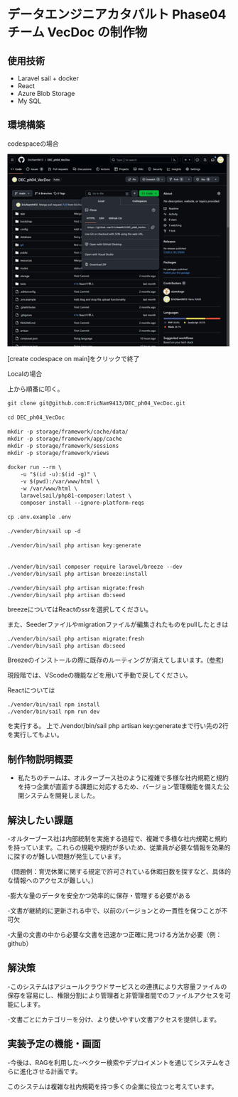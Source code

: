 # データエンジニアカタパルト Phase04 チーム VecDoc の制作物

## 使用技術
- Laravel sail + docker
- React
- Azure Blob Storage
- My SQL

## 環境構築

codespaceの場合 


<img src="public/imgs/codespace_route.png" width="500">  


[create codespace on main]をクリックで終了


Localの場合 


上から順番に叩く。

```
git clone git@github.com:EricNam9413/DEC_ph04_VecDoc.git

cd DEC_ph04_VecDoc

mkdir -p storage/framework/cache/data/
mkdir -p storage/framework/app/cache
mkdir -p storage/framework/sessions
mkdir -p storage/framework/views

docker run --rm \
    -u "$(id -u):$(id -g)" \
    -v $(pwd):/var/www/html \
    -w /var/www/html \
    laravelsail/php81-composer:latest \
    composer install --ignore-platform-reqs

cp .env.example .env

./vendor/bin/sail up -d

./vendor/bin/sail php artisan key:generate


./vendor/bin/sail composer require laravel/breeze --dev
./vendor/bin/sail php artisan breeze:install

./vendor/bin/sail php artisan migrate:fresh
./vendor/bin/sail php artisan db:seed

```
breezeについてはReactのssrを選択してください。

また、Seederファイルやmigrationファイルが編集されたものをpullしたときは
```
./vendor/bin/sail php artisan migrate:fresh
./vendor/bin/sail php artisan db:seed
```

Breezeのインストールの際に既存のルーティングが消えてしまいます。([参考](https://biz.addisteria.com/breeze_routes_disappear/))

現段階では、VScodeの機能などを用いて手動で戻してください。

Reactについては
```
./vendor/bin/sail npm install
./vendor/bin/sail npm run dev
```
を実行する。
上で./vendor/bin/sail php artisan key:generateまで行い先の2行を実行してもよい。


## 制作物説明概要

- 私たちのチームは、オルターブース社のように複雑で多様な社内規範と規約を持つ企業が直面する課題に対応するため、バージョン管理機能を備えた公開システムを開発しました。

## 解決したい課題

-オルターブース社は内部統制を実施する過程で、複雑で多様な社内規範と規約を持っています。これらの規範や規約が多いため、従業員が必要な情報を効果的に探すのが難しい問題が発生しています。

（問題例：育児休業に関する規定で許可されている休暇日数を探すなど、具体的な情報へのアクセスが難しい。）

-膨大な量のデータを安全かつ効率的に保存・管理する必要がある

-文書が継続的に更新される中で、以前のバージョンとの一貫性を保つことが不可欠

-大量の文書の中から必要な文書を迅速かつ正確に見つける方法か必要（例：github）


## 解決策

-このシステムはアジュールクラウドサービスとの連携により大容量ファイルの保存を容易にし、権限分割により管理者と非管理者間でのファイルアクセスを可能にします。

-文書ごとにカテゴリーを分け、より使いやすい文書アクセスを提供します。


## 実装予定の機能・画面

-今後は、RAGを利用した-ベクター検索やデプロイメントを通じてシステムをさらに進化させる計画です。

このシステムは複雑な社内規範を持つ多くの企業に役立つと考えています。